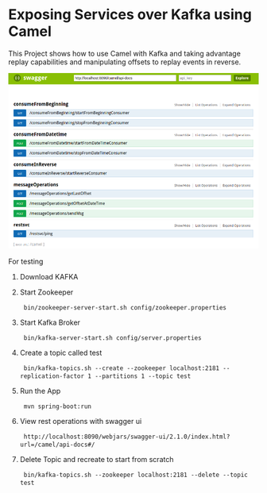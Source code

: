 Exposing Services over Kafka using Camel
===========================

This Project shows how to use Camel with Kafka and taking advantage replay capabilities and manipulating offsets to replay events in reverse.

![Alt text](assets/screenshot01.png?raw=true "Title")

For testing

1. Download KAFKA
		
2. Start Zookeeper

		bin/zookeeper-server-start.sh config/zookeeper.properties
		
2. Start Kafka Broker

		bin/kafka-server-start.sh config/server.properties
	
3. Create a topic called test
		
		bin/kafka-topics.sh --create --zookeeper localhost:2181 --replication-factor 1 --partitions 1 --topic test
	
4. Run the App
    	
    	mvn spring-boot:run

5. View rest operations with swagger ui    
    	
    	http://localhost:8090/webjars/swagger-ui/2.1.0/index.html?url=/camel/api-docs#/
    
    
6. Delete Topic and recreate to start from scratch
    	
		bin/kafka-topics.sh --zookeeper localhost:2181 --delete --topic test
    
    
    
